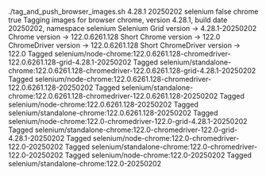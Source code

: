 ./tag_and_push_browser_images.sh 4.28.1 20250202 selenium false chrome true
Tagging images for browser chrome, version 4.28.1, build date 20250202, namespace selenium
Selenium Grid version -> 4.28.1-20250202
Chrome version -> 122.0.6261.128
Short Chrome version -> 122.0
ChromeDriver version -> 122.0.6261.128
Short ChromeDriver version -> 122.0
Tagged selenium/node-chrome:122.0.6261.128-chromedriver-122.0.6261.128-grid-4.28.1-20250202
Tagged selenium/standalone-chrome:122.0.6261.128-chromedriver-122.0.6261.128-grid-4.28.1-20250202
Tagged selenium/node-chrome:122.0.6261.128-chromedriver-122.0.6261.128-20250202
Tagged selenium/standalone-chrome:122.0.6261.128-chromedriver-122.0.6261.128-20250202
Tagged selenium/node-chrome:122.0.6261.128-20250202
Tagged selenium/standalone-chrome:122.0.6261.128-20250202
Tagged selenium/node-chrome:122.0-chromedriver-122.0-grid-4.28.1-20250202
Tagged selenium/standalone-chrome:122.0-chromedriver-122.0-grid-4.28.1-20250202
Tagged selenium/node-chrome:122.0-chromedriver-122.0-20250202
Tagged selenium/standalone-chrome:122.0-chromedriver-122.0-20250202
Tagged selenium/node-chrome:122.0-20250202
Tagged selenium/standalone-chrome:122.0-20250202
